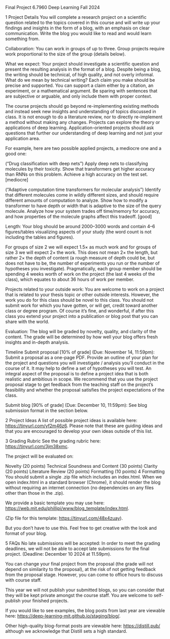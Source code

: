 Final Project
6.7960 Deep Learning
Fall 2024

1 Project Details
You will complete a research project on a scientific question related to the topics covered in this course and will write up your findings and insights in the form of a blog, with an emphasis on clear communication. Write the blog you would like to read and would learn something from.

Collaboration: You can work in groups of up to three. Group projects require work proportional to the size of the group (details below).

What we expect: Your project should investigate a scientific question and present the resulting analysis in the format of a blog. Despite being a blog, the writing should be technical, of high quality, and not overly informal. What do we mean by technical writing? Each claim you make should be precise and supported. You can support a claim either by a citation, an experiment, or a mathematical argument. Be sparing with sentences that are subjective or arguable, and only include them with proper context.

The course projects should go beyond re-implementing existing methods and instead seek new insights and understanding of topics discussed in class. It is not enough to do a literature review, nor to directly re-implement a method without making any changes. Projects can explore the theory or applications of deep learning. Application-oriented projects should ask questions that further our understanding of deep learning and not just your application area.

For example, here are two possible applied projects, a mediocre one and a good one:

(“Drug classification with deep nets”) Apply deep nets to classifying molecules by their toxicity. Show that transformers get higher accuracy than RNNs on this problem. Achieve a high accuracy on the test set. [mediocre]

(“Adaptive computation time transformers for molecular analysis”) Identify that different molecules come in wildly different sizes, and should require different amounts of computation to analyze. Show how to modify a transformer to have depth or width that is adaptive to the size of the query molecule. Analyze how your system trades off time/memory for accuracy, and how properties of the molecule graphs affect this tradeoff. [good]

Length: Your blog should be around 2000–3000 words and contain 4–6 figures/tables visualizing aspects of your study (the word count is not including the tables and figures).

For groups of size 2 we will expect 1.5× as much work and for groups of size 3 we will expect 2× the work. This does not mean 2× the length, but rather 2× the depth of content (a rough measure of depth could be, but does not have to be, the number of experiments you run or the number of hypotheses you investigate). Pragmatically, each group member should be spending 4 weeks worth of work on the project (the last 4 weeks of the class), which equates to about 36 hours of work per member.

Projects related to your outside work: You are welcome to work on a project that is related to your thesis topic or other outside interests. However, the work you do for this class should be novel to this class. You should not submit work for which you have gotten, or will get, credit toward another class or degree program. Of course it’s fine, and wonderful, if after this class you extend your project into a publication or blog post that you can share with the world.

Evaluation: The blog will be graded by novelty, quality, and clarity of the content. The grade will be determined by how well your blog offers fresh insights and in-depth analysis.

Timeline
Submit proposal [10% of grade] (Due: November 14, 11:59pm): Submit a proposal as a one-page PDF. Provide an outline of your plan for the project and questions you will investigate / analysis you’ll conduct in the course of it. It may help to define a set of hypotheses you will test. An integral aspect of the proposal is to define a project idea that is both realistic and ambitious in scope. We recommend that you use the project proposal stage to get feedback from the teaching staff on the project’s feasibility and whether the proposal satisfies the project expectations of the class.

Submit blog [90% of grade] (Due: December 10, 11:59pm): See blog submission format in the section below.

2 Project Ideas
A list of possible project ideas is available here: https://tinyurl.com/yf2m46z6.
Please note that these are guiding ideas and that you are encouraged to develop your own ideas outside of this list.

3 Grading Rubric
See the grading rubric here: https://tinyurl.com/3jm38xmc.

The project will be evaluated on:

Novelty (20 points)
Technical Soundness and Content (30 points)
Clarity (20 points)
Literature Review (20 points)
Formatting (10 points)
4 Formatting
You should submit a single .zip file which includes an index.html. When we open index.html in a standard browser (Chrome), it should render the blog without requiring an internet connection (no dependencies on any files other than those in the .zip).

We provide a basic template you may use here: https://web.mit.edu/phillipi/www/blog_template/index.html.

(Zip file for this template: https://tinyurl.com/48x4zuay).

But you don’t have to use this. Feel free to get creative with the look and format of your blog.

5 FAQs
No late submissions will be accepted: In order to meet the grading deadlines, we will not be able to accept late submissions for the final project.
(Deadline: December 10 2024 at 11.59pm).

You can change your final project from the proposal (the grade will not depend on similarity to the proposal), at the risk of not getting feedback from the proposal stage. However, you can come to office hours to discuss with course staff.

This year we will not publish your submitted blogs, so you can consider that they will be kept private amongst the course staff. You are welcome to self-publish your finished projects.

If you would like to see examples, the blog posts from last year are viewable here: https://deep-learning-mit.github.io/staging/blog/.

Other high-quality blog-format posts are viewable here: https://distill.pub/ although we acknowledge that Distill sets a high standard.
###